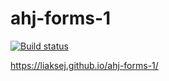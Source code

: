 # ahj-forms-1

[![Build status](https://ci.appveyor.com/api/projects/status/8g04fj9m8cgcjqhd?svg=true)](https://ci.appveyor.com/project/Liaksej/ahj-forms-1)

https://liaksej.github.io/ahj-forms-1/


